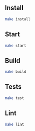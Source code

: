 ## Install

```sh
make install
```

## Start

```sh
make start
```

## Build

```sh
make build
```

## Tests

```sh
make test
```

## Lint

```sh
make lint
```

